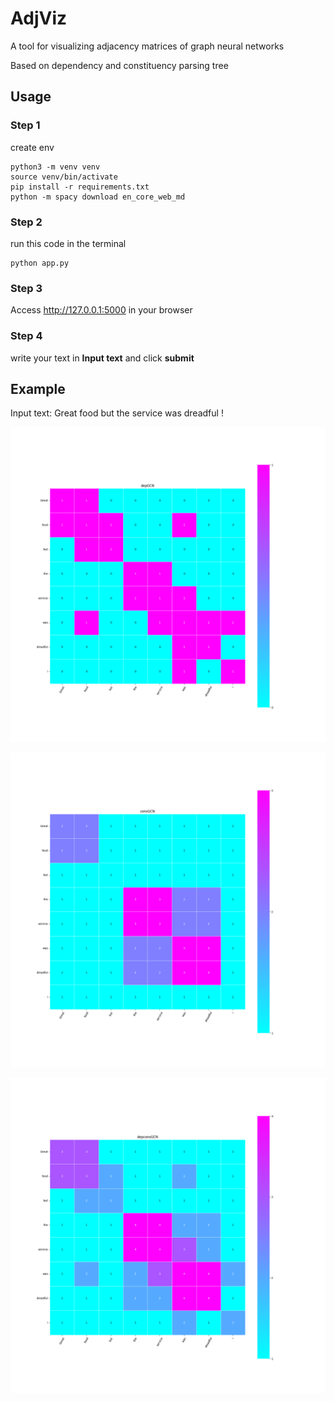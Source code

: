# AdjViz

A tool for visualizing adjacency matrices of graph neural networks

Based on dependency and constituency parsing tree

## Usage

### Step 1
create env
```
python3 -m venv venv
source venv/bin/activate
pip install -r requirements.txt
python -m spacy download en_core_web_md
```

### Step 2
run this code in the terminal
```
python app.py
```

### Step 3

Access http://127.0.0.1:5000 in your browser

### Step 4

write your text in **Input text** and click **submit**

## Example

Input text: Great food but the service was dreadful !

![](static/depgcn.png)

![](static/consgcn.png)

![](static/depconsgcn.png)

